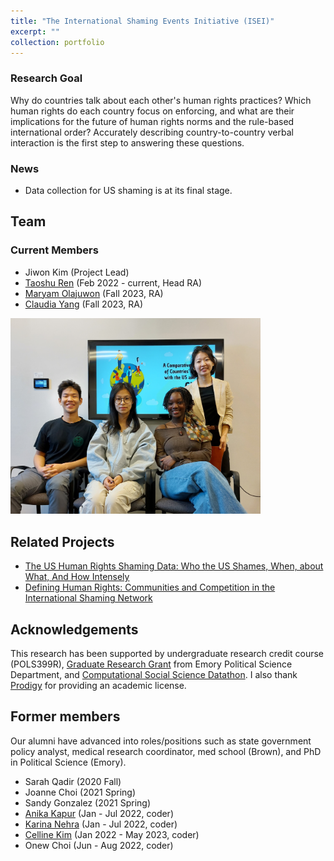 ```yaml
---
title: "The International Shaming Events Initiative (ISEI)"
excerpt: ""
collection: portfolio
---
```

### Research Goal
Why do countries talk about each other's human rights practices? Which human rights do each country focus on enforcing, and what are their implications for the future of human rights norms and the rule-based international order? Accurately describing country-to-country verbal interaction is the first step to answering these questions.

### News
* Data collection for US shaming is at its final stage.

## Team
### Current Members
* Jiwon Kim (Project Lead)
* [Taoshu Ren](https://j1wonkim.github.io/taoshu/) (Feb 2022 - current, Head RA)
* [Maryam Olajuwon](https://j1wonkim.github.io/maryam/) (Fall 2023, RA)
* [Claudia Yang](https://j1wonkim.github.io/claudia/) (Fall 2023, RA)

<img src='/images/ISEI_picture_f23.jpg' alt = "Group Picture" width="400">

## Related Projects
* [The US Human Rights Shaming Data: Who the US Shames, When, about What, And How Intensely](https://j1wonkim.github.io/research/ise)
* [Defining Human Rights: Communities and Competition in the International Shaming Network](https://j1wonkim.github.io/research/network/)

## Acknowledgements
This research has been supported by undergraduate research credit course (POLS399R), [Graduate Research Grant](http://polisci.emory.edu/home/graduate/graduate-research-grant.html) from Emory Political Science Department, and [Computational Social Science Datathon](https://sites.google.com/view/css-workshop-datathon). I also thank [Prodigy](https://prodi.gy/) for providing an academic license.

## Former members
Our alumni have advanced into roles/positions such as state government policy analyst, medical research coordinator, med school (Brown), and PhD in Political Science (Emory).

* Sarah Qadir (2020 Fall)
* Joanne Choi (2021 Spring)
* Sandy Gonzalez (2021 Spring) 
* [Anika Kapur](https://j1wonkim.github.io/anika/) (Jan - Jul 2022, coder)
* [Karina Nehra](https://j1wonkim.github.io/karina/) (Jan - Jul 2022, coder)
* [Celline Kim](https://j1wonkim.github.io/celline/) (Jan 2022 - May 2023, coder)
* Onew Choi (Jun - Aug 2022, coder)





